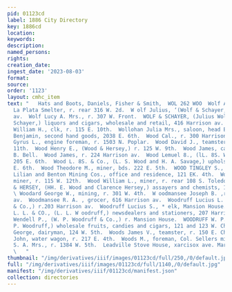 ```yaml
---
pid: 01123cd
label: 1886 City Directory
key: 1886cd
location: 
keywords: 
description: 
named_persons: 
rights: 
creation_date: 
ingest_date: '2023-08-03'
format: 
source: 
order: '1123'
layout: cmhc_item
text: "   Hats and Boots, Daniels, Fisher & Smith,  WOL 262 WOO  Wolf Adolph, lab,
  La Plata Smelter, r. rear 316 W. 2d.  W olf Julius, ‘(Wolf & Schayer,) r. 405 Harrison
  av.  Wolf Lucy A. Mrs., r. 307 W. Front.  WOLF & SCHAYER, (Julius Wolf and Adolph
  Schayer,) liquors and cigars, wholesale and retail, 416 Harrison av.  Wolfersberger
  William H., clk, r. 115 E. 10th.  Wollohan Julia Mrs., saloon, head E. 5th.  Wood
  Benjamin, second hand goods, 2038 E. 6th.  Wood Cal., r. 300 Harrison av.  -Wood
  Gyrus L., engine foreman, r. 1503 N. Poplar.  Wood David J., teamster, r. 600 E.
  11th.  Wood Henry E., (Wood & Hersey,) r. 125 W. 9th.  Wood James, carpenter, W.
  B. Bell.  Wood James, r. 224 Harrison av.  Wood Lemuel 8., (lL. 8S. Wood & Co.,)
  205 E. 6th.  Wood L. 8S. & Co., (L. S. Wood and H. A. Savage,) upholsterers, 205
  E. 6th.  Wood Theodore M., miner, bds. 222 E. 5th.  WOOD TINGLEY S., gen’l manager,
  Lilian and Benton Mining Cos., office and residence, 121 EK. 4th.  Wood William,
  miner, r. 115 W. 12th.  Wood William L., miner, r. rear 108 S. Toledo av.  WOOD
  & HERSEY, (HH. E. Wood and Clarence Hersey,) assayers and chemists, 104 E. 4th.
  \ Woodard George W., mining, r. 301 W. 4th.  W oodmansee Joseph B. ,r. 616 Harrison
  av.  Woodmansee R. A. , grocer, 616 Harrison av.  Woodruff Lucius L. , (L. L. Woodruff
  & Co.,) r.203 Harrison av.  Woodruff Lucius S., * elk, Mansion House.  WOODRUFF
  L. L. & CO., (L. L. W oodruff,) newsdealers and stationers, 207 Harrison av.  Woodruff
  Wendell P., (W. P. Woodruff & Co.,) r. Mansion House.  WOODRUFF W. P. & CO., (Wendell
  P. Woodruff,) wholesale fruits, candies and cigars, 121 and 123 W. Chestnut.  Woods
  George, dairyman, 124 W. 5th.  Woods James V., teamster, r. 150 E. Chestnut.  Woods
  John, water wagon, r. 217 E. 4th.  Woods M., foreman, Col. Sellers mine.  Woods
  S. A. Mrs., r. 1384 W. 5th.  Leadville Stove House, xarcisox ave. Marsh & Eaton
  \   "
thumbnail: "/img/derivatives/iiif/images/01123cd/full/250,/0/default.jpg"
full: "/img/derivatives/iiif/images/01123cd/full/1140,/0/default.jpg"
manifest: "/img/derivatives/iiif/01123cd/manifest.json"
collection: directories
---
```

